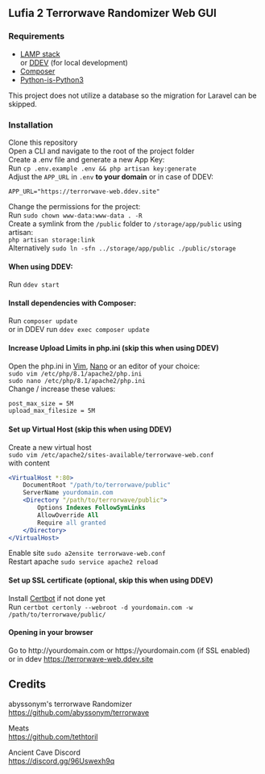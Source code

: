 ## Lufia 2 Terrorwave Randomizer Web GUI

### Requirements
- [LAMP stack](https://www.digitalocean.com/community/tutorials/how-to-install-linux-apache-mysql-php-lamp-stack-on-ubuntu-22-04)\
or [DDEV](https://ddev.readthedocs.io/en/latest/users/install/docker-installation/) (for local development)
- [Composer](https://www.digitalocean.com/community/tutorials/how-to-install-composer-on-ubuntu-20-04-quickstart)
- [Python-is-Python3](https://linuxhint.com/install-python-ubuntu-22-04/#:~:text=an%20Arduino%20Core-,How%20to%20Install%20python%2Dis%2Dpython3%3F,-The%20%E2%80%9Cpython)

This project does not utilize a database so the migration for Laravel can be skipped.

### Installation
Clone this repository\
Open a CLI and navigate to the root of the project folder\
Create a .env file and generate a new App Key:\
Run `cp .env.example .env && php artisan key:generate`\
Adjust the `APP_URL` in `.env` **to your domain** or in case of DDEV:
```dotenv
APP_URL="https://terrorwave-web.ddev.site"
```
Change the permissions for the project:\
Run `sudo chown www-data:www-data . -R`\
Create a symlink from the `/public` folder to `/storage/app/public` using artisan:\
`php artisan storage:link`\
Alternatively
`sudo ln -sfn ../storage/app/public ./public/storage`

#### When using DDEV:
Run `ddev start`

#### Install dependencies with Composer:
Run `composer update`\
or in DDEV run `ddev exec composer update`

#### Increase Upload Limits in php.ini (skip this when using DDEV)

Open the php.ini in [Vim](https://www.freecodecamp.org/news/vim-beginners-guide/), [Nano](https://www.howtogeek.com/42980/the-beginners-guide-to-nano-the-linux-command-line-text-editor/) or an editor of your choice:\
`sudo vim /etc/php/8.1/apache2/php.ini`\
`sudo nano /etc/php/8.1/apache2/php.ini`\
Change / increase these values:
```apache
post_max_size = 5M
upload_max_filesize = 5M
```

#### Set up Virtual Host (skip this when using DDEV)

Create a new virtual host\
`sudo vim /etc/apache2/sites-available/terrorwave-web.conf`\
with content 
```apache
<VirtualHost *:80>
    DocumentRoot "/path/to/terrorwave/public"
    ServerName yourdomain.com
    <Directory "/path/to/terrorwave/public">
        Options Indexes FollowSymLinks
        AllowOverride All
        Require all granted
    </Directory>
</VirtualHost>
```
Enable site `sudo a2ensite terrorwave-web.conf`\
Restart apache `sudo service apache2 reload`

#### Set up SSL certificate (optional, skip this when using DDEV)

Install [Certbot](https://www.digitalocean.com/community/tutorials/how-to-use-certbot-standalone-mode-to-retrieve-let-s-encrypt-ssl-certificates-on-ubuntu-22-04) if not done yet\
Run `certbot certonly --webroot -d yourdomain.com -w /path/to/terrorwave/public/`

#### Opening in your browser

Go to http<area>://yourdomain.com or https<area>://yourdomain.com (if SSL enabled)\
or in ddev https://terrorwave-web.ddev.site

## Credits

abyssonym's terrorwave Randomizer\
https://github.com/abyssonym/terrorwave

Meats\
https://github.com/tethtoril

Ancient Cave Discord\
https://discord.gg/96Uswexh9q



